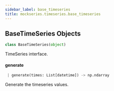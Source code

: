 ```yaml
---
sidebar_label: base_timeseries
title: mockseries.timeseries.base_timeseries
---
```


## BaseTimeSeries Objects

```python
class BaseTimeSeries(object)
```

TimeSeries interface.

#### generate

```python
 | generate(times: List[datetime]) -> np.ndarray
```

Generate the timeseries values.

